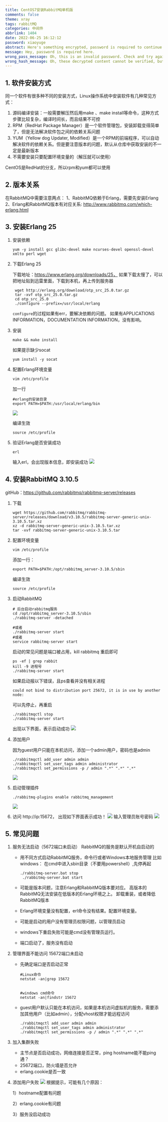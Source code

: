 ```yaml
---
title: CentOS7安装RabbitMQ单机版
comments: false
theme: xray
tags: rabbitMQ
categories: 中间件
abbrlink: 1404
date: 2022-06-25 16:12:12
password: xiaoyuge
abstract: Here's something encrypted, password is required to continue reading.
message: Hey, password is required here.
wrong_pass_message: Oh, this is an invalid password. Check and try again, please.
wrong_hash_message: Oh, these decrypted content cannot be verified, but you can still have a look.
---
```

## 1. 软件安装方式
同一个软件有很多种不同的安装方式，Linux操作系统中安装软件有几种常见方式：
1. 源码编译安装：一般需要解压然后用make 、make install等命令，这种方式步骤比较复杂，编译时间长，而且结果不可控
2. RPM（RedHat Package Manager）是一个软件管理包，安装卸载变得简单了，但是无法解决软件包之间的依赖关系问题
3. YUM（Yellow dog Updater, Modified）是一个RPM的前端程序，可以自动解决软件的依赖关系。但是要注意版本的问题，默认从仓库中获取安装的不一定是最新版本
4. 不需要安装只要配置环境变量的（解压就可以使用）

CentOS是RedHat的分支，所以rpm和yum都可以使用

## 2. 版本关系
在RabbitMQ中需要注意两点：
1、RabbitMQ依赖于Erlang，需要先安装Erlang
2、Erlang和RabbitMQ版本有对应关系: http://www.rabbitmq.com/which-erlang.html


## 3. 安装Erlang 25
1. 安装依赖
    ```shell
    yum -y install gcc glibc-devel make ncurses-devel openssl-devel xmlto perl wget
    ```
2. 下载Erlang 25
   
    下载地址：https://www.erlang.org/downloads/25， 如果下载太慢了，可以把地址贴到迅雷里面，下载到本机，再上传到服务器
   ```shell
    wget http://erlang.org/download/otp_src_25.0.tar.gz
    tar -xvf otp_src_25.0.tar.gz
    cd otp_src_25.0
    ./configure --prefix=/usr/local/erlang
   ```
   `configure`的过程如果有err，要解决依赖的问题。
   如果有APPLICATIONS INFORMATION，DOCUMENTATION INFORMATION，没有影响。
   

3. 安装
    ```shell
    make && make install
    ```
    如果提示缺少socat
    ```shell
    yum install -y socat
    ```
   
4. 配置Erlang环境变量
    ```shell
    vim /etc/profile
    ```
    加一行
    ```shell
    #erlang的安装目录
    export PATH=$PATH:/usr/local/erlang/bin
    ```
    ![](./rabbitmq-standalone/1.png)
   
    编译生效
    ```shell
    source /etc/profile
    ```
   
5. 验证Erlang是否安装成功
    ```shell
    erl
    ```
    输入erl，会出现版本信息，即安装成功
    ![](./rabbitmq-standalone/2.png)


## 4. 安装RabbitMQ 3.10.5
   gitHub：https://github.com/rabbitmq/rabbitmq-server/releases
1. 下载
   ```shell
   wget https://github.com/rabbitmq/rabbitmq-server/releases/download/v3.10.5/rabbitmq-server-generic-unix-3.10.5.tar.xz
   xz -d rabbitmq-server-generic-unix-3.10.5.tar.xz
   tar -xvf rabbitmq-server-generic-unix-3.10.5.tar
   ```
   
2. 配置环境变量
   ```shell
   vim /etc/profile
   ```
   添加一行：
   ```shell
   export PATH=$PATH:/opt/rabbitmq_server-3.10.5/sbin
   ```
   编译生效
   ```shell
   source /etc/profile
   ```
   
3. 启动RabbitMQ
   ```shell
   # 后台启动rabbitmq服务
   cd /opt/rabbitmq_server-3.10.5/sbin
   ./rabbitmq-server -detached
    
   #或者
   ./rabbitmq-server start
   #或者
   service rabbitmq-server start
   ```
   启动的常见问题是端口被占用，kill rabbitmq 重启即可
   ```shell
   ps -ef | grep rabbit
   kill -9 进程号
   ./rabbitmq-server start
   ```
   如果启动报以下错误，且ps查看并没有相关进程
   ```
   could not bind to distribution port 25672, it is in use by another node:
   ```
   可以先停止，再重启
   ```shell
   ./rabbitmqctl stop
   ./rabbitmq-server start
   ```
   出现以下界面，表示启动成功
   ![](./rabbitmq-standalone/3.png)
   
4. 添加用户
   
   因为guest用户只能在本机访问，添加一个admin用户，密码也是admin
   ```shell
   ./rabbitmqctl add_user admin admin
   ./rabbitmqctl set_user_tags admin administrator
   ./rabbitmqctl set_permissions -p / admin ".*" ".*" ".*"
   ```
   ![](./rabbitmq-standalone/4.png)
   
5. 启动管理插件
   ```shell
   ./rabbitmq-plugins enable rabbitmq_management
   ```
   ![](./rabbitmq-standalone/5.png)

6. 访问 http://ip:15672， 出现如下界面表示成功！
   ![](./rabbitmq-standalone/6.png)
   输入管理员账号密码
   ![](./rabbitmq-standalone/7.png)


## 5. 常见问题
1. 服务无法启动（5672端口未启动）
   RabbitMQ的服务是默认开机自启动的
   - 用不同方式启动RabbitMQ服务，命令行或者Windows本地服务管理
   比如windows： 在cmd中进入sbin目录（不要用powershell）,先停再起
     ```
     ./rabbitmq-server.bat stop
      ./rabbitmq-server.bat start
     ```
     
   - 可能是版本问题，注意Erlang和RabbitMQ版本要对应。 高版本的RabbitMQ无法安装在低版本的Erlang环境之上。 卸载重装，或者降低RabbitMQ版本
    
   - Erlang环境变量没有配置，erl命令没有结果。配置环境变量。

   - 可能是启动的用户没有管理员权限问题，以管理员启动

   - windows下重启失败可能是cmd没有管理员运行。

   - 端口启动了，服务没有启动
   

2. 管理界面不能访问 15672端口未启动
   
   - 先确定端口是否启动正常
      ```shell
      #Linux命令
      netstat -an|grep 15672
      
      
      #windows cmd命令
      netstat -an|findstr 15672
      ```
     
   - guest用户默认只能在本机访问，如果是本机访问虚拟机的服务，需要添加其他用户（比如admin），分配vhost权限才能远程访问
      ```shell
     ./rabbitmqctl add_user admin admin
      ./rabbitmqctl set_user_tags admin administrator
      ./rabbitmqctl set_permissions -p / admin ".*" ".*" ".*" 
     ```
     
3. 加入集群失败
   - 主节点是否启动成功，网络连接是否正常，ping hostname能不能ping通？
   - 25672端口，防火墙是否允许
   - erlang.cookie是否一致
   

4. 添加用户失败
   ![](./rabbitmq-standalone/8.png)
   根据提示，可能有几个原因：
   
   1）hostname配置有问题
   
   2）erlang.cookie有问题
   
   3）服务没启动成功




